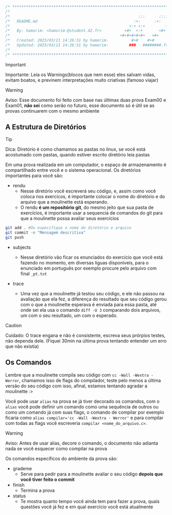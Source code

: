 ```c
/* ************************************************************************** */
/*                                                                            */
/*                                                        :::      ::::::::   */
/*   README.md                                          :+:      :+:    :+:   */
/*                                                    +:+ +:+         +:+     */
/*   By: hamorim- <hamorim-@student.42.fr>          +#+  +:+       +#+        */
/*                                                +#+#+#+#+#+   +#+           */
/*   Created: 2025/03/21 14:26:51 by hamorim-          #+#    #+#             */
/*   Updated: 2025/03/21 14:26:51 by hamorim-         ###   ########.fr       */
/*                                                                            */
/* ************************************************************************** */
```

> [!IMPORTANT]
> Importante: Leia os Warnings(blocos que nem esse) eles salvam vidas, evitam boatos, e previnem interpretações muito criativas (famoso viajar)

> [!WARNING]
> Aviso: Esse documento foi feito com base nas últimas duas prova Exam00 e Exam01, **não sei** como serão no futuro, esse documento só é útil se as provas continuarem com o mesmo ambiente

## A Estrutura de Diretórios
> [!TIP]
> Dica: Diretório é como chamamos as pastas no linux, se você está acostumado com pastas, quando estiver escrito diretório leia pastas
> 
Em uma prova realizada em um computador, o espaço de armazenamento é compartilhado entre você e o sistema operacional. Os diretórios importantes para você são:

- rendu
  - Nesse diretório você escreverá seu código, e, assim como você coloca nos exercícos, é importante colocar o nome do diretório e do arquivo que a moulinette está esperando.
  - O rendu **é um repositório git**, do mesmo jeito que sua pasta de exercícios, é importante usar a sequencia de comandos do git para que a moulinette possa avaliar seus exercícios
```sh
git add . #Ou especifique o nome do diretório e arquivo
git commit -m "Mensagem descritiva"
git push
```
- subjects
  - Nesse diretório vão ficar os enunciados do exercício que você está fazendo no momento, em diversas liguas disponíveis, para o enunciado em português por exemplo procure pelo arquivo com final ``_pt.txt`` 

- trace
  - Uma vez que a moulinette já testou seu código, e ele não passou na avaliação que ela fez, a diferença do resultado que seu código gerou com o que a moulinette esperava é enviada para essa pasta, até onde sei ela usa o comando ``diff -U 3`` comparando dois arquivos, um com o seu resultado, um com o esperado.

> [!CAUTION]
> Cuidado: O trace engana e não é consistente, escreva seus prórpios testes, não dependa dele. (Fiquei 30min na última prova tentando entender um erro que não existia)

## Os Comandos

Lembre que a moulinette compila seu código com ``cc -Wall -Wextra - Werror``, chamamos isso de flags do compilador, teste pelo menos a última versão do seu código com isso, afinal, estamos tentando agradar a moulinette :>

Você pode usar ``alias`` na prova se já tiver decorado os comandos, com o ``alias`` você pode definir um comando como uma sequência de outros ou como um comando já com suas flags, o comando de compilar por exemplo ficaria como `alias compilar='cc -Wall -Wextra - Werror'` e para compilar com todas as flags você escreveria ``compilar <nome_do_arquivo.c>``.

> [!WARNING]
> Aviso: Antes de usar alias, decore o comando, o documento não adianta nada se você esquecer como compilar na prova

Os comandos específicos do ambiente da prova são:

- grademe
  - Serve para pedir para a moulinette avaliar o seu código **depois que você tiver feito o commit**
- finish
  - Termina a prova
- status
  - Te mostra quanto tempo você ainda tem para fazer a prova, quais questões você já fez e em qual exercício você está atualmente
